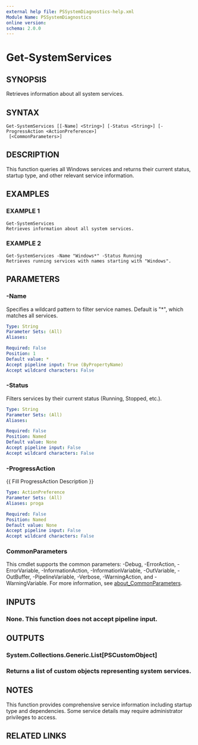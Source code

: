 ```yaml
---
external help file: PSSystemDiagnostics-help.xml
Module Name: PSSystemDiagnostics
online version:
schema: 2.0.0
---
```


# Get-SystemServices

## SYNOPSIS
Retrieves information about all system services.

## SYNTAX

```
Get-SystemServices [[-Name] <String>] [-Status <String>] [-ProgressAction <ActionPreference>]
 [<CommonParameters>]
```

## DESCRIPTION
This function queries all Windows services and returns their current status,
startup type, and other relevant service information.

## EXAMPLES

### EXAMPLE 1
```
Get-SystemServices
Retrieves information about all system services.
```

### EXAMPLE 2
```
Get-SystemServices -Name "Windows*" -Status Running
Retrieves running services with names starting with "Windows".
```

## PARAMETERS

### -Name
Specifies a wildcard pattern to filter service names.
Default is "*", which matches all services.

```yaml
Type: String
Parameter Sets: (All)
Aliases:

Required: False
Position: 1
Default value: *
Accept pipeline input: True (ByPropertyName)
Accept wildcard characters: False
```

### -Status
Filters services by their current status (Running, Stopped, etc.).

```yaml
Type: String
Parameter Sets: (All)
Aliases:

Required: False
Position: Named
Default value: None
Accept pipeline input: False
Accept wildcard characters: False
```

### -ProgressAction
{{ Fill ProgressAction Description }}

```yaml
Type: ActionPreference
Parameter Sets: (All)
Aliases: proga

Required: False
Position: Named
Default value: None
Accept pipeline input: False
Accept wildcard characters: False
```

### CommonParameters
This cmdlet supports the common parameters: -Debug, -ErrorAction, -ErrorVariable, -InformationAction, -InformationVariable, -OutVariable, -OutBuffer, -PipelineVariable, -Verbose, -WarningAction, and -WarningVariable. For more information, see [about_CommonParameters](http://go.microsoft.com/fwlink/?LinkID=113216).

## INPUTS

### None. This function does not accept pipeline input.
## OUTPUTS

### System.Collections.Generic.List[PSCustomObject]
### Returns a list of custom objects representing system services.
## NOTES
This function provides comprehensive service information including startup type and dependencies.
Some service details may require administrator privileges to access.

## RELATED LINKS
